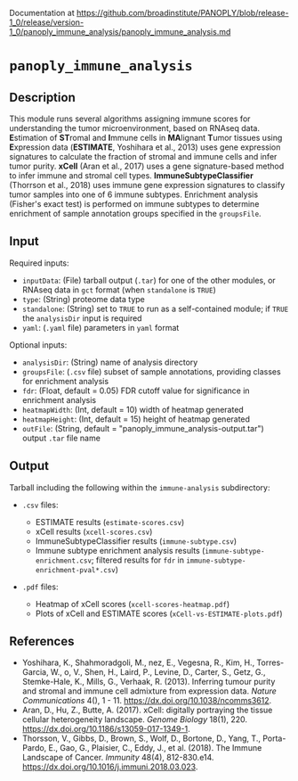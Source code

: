 Documentation at https://github.com/broadinstitute/PANOPLY/blob/release-1_0/release/version-1_0/panoply_immune_analysis/panoply_immune_analysis.md

# ```panoply_immune_analysis```

## Description

This module runs several algorithms assigning immune scores for understanding the tumor microenvironment, based on RNAseq data. **E**stimation of **ST**romal and **I**mmune cells in **MA**lignant **T**umor tissues using **E**xpression data (**ESTIMATE**, Yoshihara et al., 2013) uses gene expression signatures to calculate the fraction of stromal and immune cells and infer tumor purity. **xCell** (Aran et al., 2017) uses a gene signature-based method to infer immune and stromal cell types. **ImmuneSubtypeClassifier** (Thorrson et al., 2018) uses immune gene expression signatures to classify tumor samples into one of 6 immune subtypes. Enrichment analysis (Fisher\'s exact test) is performed on immune subtypes to determine enrichment of sample annotation groups specified in the `groupsFile`.


## Input

Required inputs:

* ```inputData```: (File) tarball output (`.tar`) for one of the other modules, or RNAseq data in `gct` format (when `standalone` is `TRUE`)
* ```type```: (String) proteome data type
* ```standalone```: (String) set to ```TRUE``` to run as a self-contained module; if ```TRUE``` the ```analysisDir``` input is required
* ```yaml```: (`.yaml` file) parameters in `yaml` format

Optional inputs:

* ```analysisDir```: (String) name of analysis directory
* ```groupsFile```: (`.csv` file) subset of sample annotations, providing classes for enrichment analysis
* ```fdr```: (Float, default = 0.05) FDR cutoff value for significance in enrichment analysis
* ```heatmapWidth```: (Int, default = 10) width of heatmap generated 
* ```heatmapHeight```: (Int, default = 15) height of heatmap generated
* ```outFile```: (String, default = "panoply_immune_analysis-output.tar") output `.tar` file name



## Output

Tarball including the following within the `immune-analysis` subdirectory:

* `.csv` files:
	* ESTIMATE results (`estimate-scores.csv`)
	* xCell results (`xcell-scores.csv`)
	* ImmuneSubtypeClassifier results (`immune-subtype.csv`)
	* Immune subtype enrichment analysis results (`immune-subtype-enrichment.csv`; filtered results for ```fdr``` in `immune-subtype-enrichment-pval*.csv`)
	
* `.pdf` files:
	* Heatmap of xCell scores (`xcell-scores-heatmap.pdf`)
	* Plots of xCell and ESTIMATE scores (`xCell-vs-ESTIMATE-plots.pdf`)

## References

* Yoshihara, K., Shahmoradgoli, M., nez, E., Vegesna, R., Kim, H., Torres-Garcia, W., o, V., Shen, H., Laird, P., Levine, D., Carter, S., Getz, G., Stemke-Hale, K., Mills, G., Verhaak, R. (2013). Inferring tumour purity and stromal and immune cell admixture from expression data. *Nature Communications*  4(), 1 - 11. https://dx.doi.org/10.1038/ncomms3612.
* Aran, D., Hu, Z., Butte, A. (2017). xCell: digitally portraying the tissue cellular heterogeneity landscape. *Genome Biology* 18(1), 220. https://dx.doi.org/10.1186/s13059-017-1349-1.
* Thorsson, V., Gibbs, D., Brown, S., Wolf, D., Bortone, D., Yang, T., Porta-Pardo, E., Gao, G., Plaisier, C., Eddy, J., et al. (2018). The Immune Landscape of Cancer. *Immunity*  48(4), 812-830.e14. https://dx.doi.org/10.1016/j.immuni.2018.03.023.
